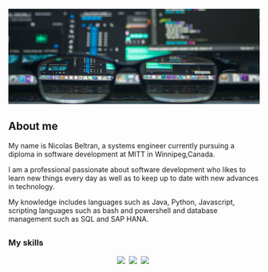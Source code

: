 ![](./assets/banner.png)
## About me

My name is Nicolas Beltran, a systems engineer currently pursuing
a diploma in software development at MITT in Winnipeg,Canada.

I am a professional passionate about software development who likes 
to learn new things every day as well as to keep up to date with 
new advances in technology.

My knowledge includes languages such as Java, Python, Javascript, 
scripting languages such as bash and powershell 
and database management such as SQL and SAP HANA. 

##

### My skills

<p align="center">
  <img src="https://img.shields.io/badge/code-javascript-informational?style=for-the-badge&logo=javascript&logoColor=#f0f8ff&color=1e6cf7"/>&nbsp;
  <img src="https://img.shields.io/badge/code-javascript-informational?style=for-the-badge&logo=javascript&logoColor=#F7DF1E&color=2aa889"/>&nbsp;
  <img src="https://img.shields.io/badge/code-javascript-informational?style=for-the-badge&logo=javascript&logoColor=#F7DF1E&color=2aa889"/>&nbsp;
<p/>

##
